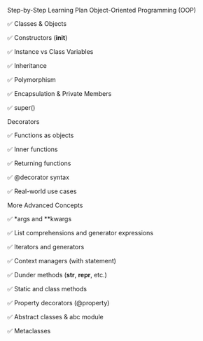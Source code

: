  Step-by-Step Learning Plan
Object-Oriented Programming (OOP)

✅ Classes & Objects

✅ Constructors (__init__)

✅ Instance vs Class Variables

✅ Inheritance

✅ Polymorphism

✅ Encapsulation & Private Members

✅ super()

Decorators

✅ Functions as objects

✅ Inner functions

✅ Returning functions

✅ @decorator syntax

✅ Real-world use cases

More Advanced Concepts

✅ *args and **kwargs

✅ List comprehensions and generator expressions

✅ Iterators and generators

✅ Context managers (with statement)

✅ Dunder methods (__str__, __repr__, etc.)

✅ Static and class methods

✅ Property decorators (@property)

✅ Abstract classes & abc module

✅ Metaclasses 

